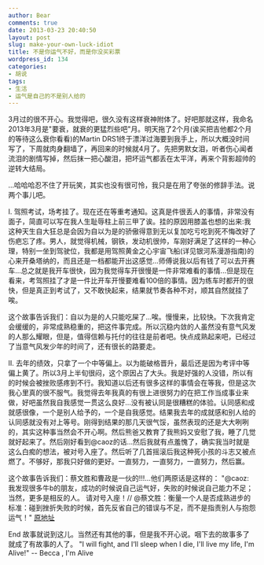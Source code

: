 ```yaml
---
author: Bear
comments: true
date: 2013-03-23 20:40:50
layout: post
slug: make-your-own-luck-idiot
title: 不是你运气不好，而是你没买彩票
wordpress_id: 134
categories:
- 胡说
tags:
- 生活
- 运气是自己的不是别人给的
---
```


3月过的很不开心。我觉得吧，很久没有这样衰神附体了。好吧那就这样，我命名2013年3月是"要衰，就衰的更猛烈些吧"月。明天拖了2个月(诶买把吉他都2个月的等待这么衰你看看)的Martin DRS1终于漂洋过海要到我手上，所以大概没时间写了，下周就肉身翻墙了，再回来的时候就4月了。先把男默女泪，听者伤心闻者流泪的剧情写掉，然后抹一把心酸泪，把坏运气都丢在太平洋，再来个背影超帅的逆转大结局。

…哈哈哈忍不住了开玩笑，其实也没有很可怜，我只是在用了夸张的修辞手法。说两个事儿吧。
<!-- more -->
I.
驾照考试，场考挂了。现在还在等重考通知。这真是件很丢人的事情，非常没有面子，简直可以写在我人生耻辱柱上前三甲了诶。挂的原因用膝盖也想的出来:我这种天生自大狂总是会因为自以为是的骄傲得意到无以复加吃亏吃到死不悔改好了伤疤忘了疼。男人，就觉得机械，钢铁，发动机很帅，车刚好满足了这样的一种心理，特别一坐到驾驶位，我都是用驾照黄金之心宇宙飞船(详见银河系漫游指南)的心来开桑塔纳的，而且还是一档都能开出这感觉...师傅说我以后有钱了可以去开赛车...总之就是我开车很快，因为我觉得车开很慢是一件非常难看的事情...但是现在看来，考驾照挂了才是一件比开车开慢要难看100倍的事情。因为练车时都开的很快，但是真正到考试了，又不敢快起来，结果就节奏各种不对，顺其自然就挂了唉。

这个故事告诉我们：自以为是的人只能吃屎了...唉。慢慢来，比较快。下次我肯定会缓缓的，非常成熟稳重的，把这件事完成。所以沉稳内敛的人虽然没有意气风发的人那么耀眼，但是，值得信赖与托付的往往是前者吧。快点成熟起来吧，已经过了当意气风发少年的时间了，还有很长的路要走。

II.
去年的绩效，只拿了一个中等偏上。以为能破格晋升，最后还是因为考评中等偏上黄了。所以3月上半旬很闷，这个原因占了大头。我是好强的人没错，所以有的时候会被挫败感疼到不行。我知道以后还有很多这样的事情会在等我，但是这次我心里真的很不服气。我觉得去年我真的有很上进很努力的在把工作当成事业来做，好吧虽然我自我感觉一贯这么良好…没有被认同是很糟糕的体验。认同感和成就感很像，一个是别人给予的，一个是自我感觉。结果我去年的成就感和别人给的认同感就没有对上等号。刚得到结果的那几天很气馁，虽然表现的还是大大咧咧的，其实这种事当然会不开心啊。然后熊爸又教育了我熊妈又安慰了我，睡了几觉就好起来了。然后刚好看到@caoz的话...然后我就有点羞愧了，确实我当时就是这么白痴的想法，被对号入座了。然后听了几首摇滚后我这种死小孩的斗志又被点燃了。不够好，那我只好做的更好。一直努力，一直努力，一直努力，然后赢。

这个故事告诉我们：蔡文胜和曹政是一伙的!!!…他们两原话是这样的： "@caoz:我发现很多牛b的朋友，成功的时候说自己运气好，失败的时候说自己能力不足；当然，更多是相反的人。 请对号入座！// @蔡文胜：衡量一个人是否成熟进步的标准：碰到挫折失败的时候，首先反省自己的错误与不足，而不是指责别人与抱怨运气！" [原地址](http://goo.gl/hfqJO)

End
故事就说到这儿。当然还有其他的事，但是我不开心说。咽下去的故事多了就成了有故事的人了。
"I will fight, and I‘ll sleep when I die, I'll live my life, I'm Alive!" -- Becca , I'm Alive




